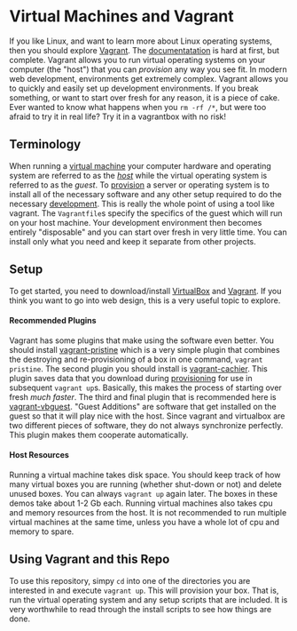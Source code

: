 # Virtual Machines and Vagrant

If you like Linux, and want to learn more about Linux operating systems,
then you should explore [Vagrant](http://en.wikipedia.org/wiki/Vagrant_(software)).
The [documentatation](http://docs.vagrantup.com/v2/) is hard at first, but complete.
Vagrant allows you to run virtual operating systems on your computer (the "host")
that you can _provision_ any way you see fit.  In modern web development,
environments get extremely complex.  Vagrant allows you to quickly and easily
set up development environments.  If you break something, or want to start over
fresh for any reason, it is a piece of cake. Ever wanted to know what happens
when you `rm -rf /*`, but were too afraid to try it in real life?  Try it in
a vagrantbox with no risk!

## Terminology
When running a [virtual machine](http://en.wikipedia.org/wiki/Virtual_machine)
your computer hardware and operating system are referred to as the 
[_host_](http://en.wikipedia.org/wiki/Host_machine) while the virtual operating
system is referred to as the _guest_.  To 
[provision](http://en.wikipedia.org/wiki/Provisioning#Server_provisioning) a server
or operating system is to install all of the necessary software and any other setup
required to do the necessary
[development](http://en.wikipedia.org/wiki/Software_development).
This is really the whole point of using a tool like vagrant.  The `Vagrantfile`s
specify the specifics of the guest which will run on your host machine.  Your
development environment then becomes entirely "disposable" and you can start over
fresh in very little time.  You can install only what you need and keep it separate
from other projects.

## Setup
To get started, you need to download/install 
[VirtualBox](https://www.virtualbox.org/wiki/Downloads) and
[Vagrant](http://www.vagrantup.com/downloads.html).  If you think you want to go
into web design, this is a very useful topic to explore.

#### Recommended Plugins
Vagrant has some plugins that make using the software even better.  You should
install [vagrant-pristine](https://github.com/fgrehm/vagrant-pristine) which is a very simple
plugin that combines the destroying and re-provisioning of a box in one command,
`vagrant pristine`.  The second plugin you should install is
[vagrant-cachier](https://github.com/fgrehm/vagrant-cachier).  This plugin saves data that
you download during 
[provisioning](http://en.wikipedia.org/wiki/Provisioning#Server_provisioning) for
use in subsequent `vagrant up`s.  Basically, this makes the process of starting over 
fresh _much faster_.  The third and final plugin that is recommended here is
[vagrant-vbguest](https://github.com/dotless-de/vagrant-vbguest).  "Guest Additions"
are software that get installed on the guest so that it will play nice with the host.
Since vagrant and virtualbox are two different pieces of software, they do not always
synchronize perfectly.  This plugin makes them cooperate automatically.

#### Host Resources
Running a virtual machine takes disk space.  You should keep track of how many
virtual boxes you are running (whether shut-down or not) and delete unused boxes.
You can always `vagrant up` again later.  The boxes in these demos take about 1-2 Gb
each.  Running virtual machines also takes cpu and memory resources from the host.
It is not recommended to run multiple virtual machines at the same time, unless you
have a whole lot of cpu and memory to spare.

## Using Vagrant and this Repo
To use this repository, simpy `cd` into one of the directories you are interested in
and execute `vagrant up`.  This will provision your box.  That is, run the virtual
operating system and any setup scripts that are included.  It is very worthwhile to
read through the install scripts to see how things are done.
